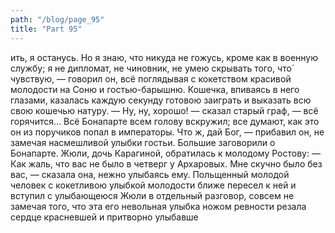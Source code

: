 ```yaml
---
path: "/blog/page_95"
title: "Part 95"
---
```


ить, я останусь. Но я знаю, что никуда не гожусь, кроме как в военную службу; я не дипломат, не чиновник, не умею скрывать того, что́ чувствую, — говорил он, всё поглядывая с кокетством красивой молодости на Соню и гостью-барышню.
Кошечка, впиваясь в него глазами, казалась каждую секунду готовою заиграть и выказать всю свою кошечью натуру.
— Ну, ну, хорошо! — сказал старый граф, — всё горячится... Всё Бонапарте всем голову вскружил; все думают, как это он из поручиков попал в императоры. Что ж, дай Бог, — прибавил он, не замечая насмешливой улыбки гостьи.
Большие заговорили о Бонапарте. Жюли, дочь Карагиной, обратилась к молодому Ростову:
— Как жаль, что вас не было в четверг у Архаровых. Мне скучно было без вас, — сказала она, нежно улыбаясь ему.
Польщенный молодой человек с кокетливою улыбкой молодости ближе пересел к ней и вступил с улыбающеюся Жюли в отдельный разговор, совсем не замечая того, что эта его невольная улыбка ножом ревности резала сердце красневшей и притворно улыбавше
